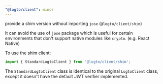```yaml
---
"@logto/client": minor
---
```


provide a shim version without importing `jose` (`@logto/client/shim`)

It can avoid the use of `jose` package which is useful for certain environments that don't support native modules like `crypto`. (e.g. React Native)

To use the shim client:

```ts
import { StandardLogtoClient } from '@logto/client/shim';
```

The `StandardLogtoClient` class is identical to the original `LogtoClient` class, except it doesn't have the default JWT verifier implemented.
